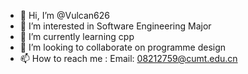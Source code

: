 - 👋 Hi, I’m @Vulcan626
- 👀 I’m interested in Software Engineering Major
- 🌱 I’m currently learning cpp
- 💞️ I’m looking to collaborate on programme design
- 📫 How to reach me : Email: 08212759@cumt.edu.cn

